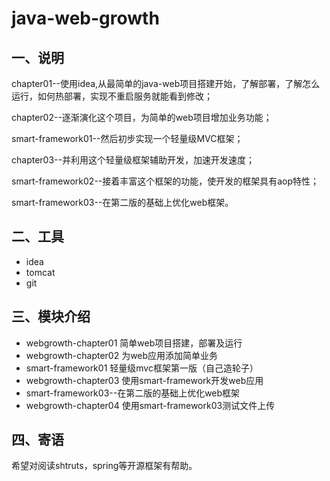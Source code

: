 # java-web-growth

## 一、说明

chapter01--使用idea,从最简单的java-web项目搭建开始，了解部署，了解怎么运行，如何热部署，实现不重启服务就能看到修改；  

chapter02--逐渐演化这个项目，为简单的web项目增加业务功能；

smart-framework01--然后初步实现一个轻量级MVC框架；

chapter03--并利用这个轻量级框架辅助开发，加速开发速度；

smart-framework02--接着丰富这个框架的功能，使开发的框架具有aop特性；

smart-framework03--在第二版的基础上优化web框架。

## 二、工具

* idea
* tomcat
* git

## 三、模块介绍

* webgrowth-chapter01 简单web项目搭建，部署及运行
* webgrowth-chapter02 为web应用添加简单业务
* smart-framework01 轻量级mvc框架第一版（自己造轮子）
* webgrowth-chapter03 使用smart-framework开发web应用
* smart-framework03--在第二版的基础上优化web框架
* webgrowth-chapter04 使用smart-framework03测试文件上传

## 四、寄语

希望对阅读shtruts，spring等开源框架有帮助。

